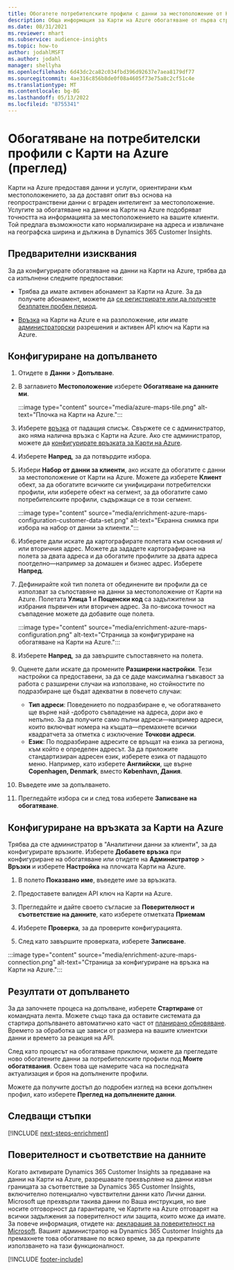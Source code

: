 ```yaml
---
title: Обогатете потребителските профили с данни за местоположение от Карти на Azure
description: Обща информация за Карти на Azure обогатяване от първа страна.
ms.date: 08/31/2021
ms.reviewer: mhart
ms.subservice: audience-insights
ms.topic: how-to
author: jodahlMSFT
ms.author: jodahl
manager: shellyha
ms.openlocfilehash: 6d43dc2ca82c034fbd396d92637e7aea8179df77
ms.sourcegitcommit: 4ae316c856b8de0f08a4605f73e75a8c2cf51c4e
ms.translationtype: MT
ms.contentlocale: bg-BG
ms.lasthandoff: 05/13/2022
ms.locfileid: "8755341"
---
```

# <a name="enrichment-of-customer-profiles-with-azure-maps-preview"></a>Обогатяване на потребителски профили с Карти на Azure (преглед)

Карти на Azure предоставя данни и услуги, ориентирани към местоположението, за да доставят опит въз основа на геопространствени данни с вграден интелигент за местоположение. Услугите за обогатяване на данни на Карти на Azure подобряват точността на информацията за местоположението на вашите клиенти. Той предлага възможности като нормализиране на адреса и извличане на географска ширина и дължина в Dynamics 365 Customer Insights.

## <a name="prerequisites"></a>Предварителни изисквания

За да конфигурирате обогатяване на данни на Карти на Azure, трябва да са изпълнени следните предпоставки:

- Трябва да имате активен абонамент за Карти на Azure. За да получите абонамент, можете да [се регистрирате или да получете безплатен пробен период](https://azure.microsoft.com/services/azure-maps/).

- [Връзка](connections.md) на Карти на Azure е на разположение, *или* имате [администраторски](permissions.md#admin) разрешения и активен API ключ на Карти на Azure.

## <a name="configure-the-enrichment"></a>Конфигуриране на допълването

1. Отидете в **Данни** > **Допълване**. 

1. В заглавието **Местоположение** изберете **Обогатяване на данните ми**.

   :::image type="content" source="media/azure-maps-tile.png" alt-text="Плочка на Карти на Azure.":::

1. Изберете [връзка](connections.md) от падащия списък. Свържете се с администратор, ако няма налична връзка с Карти на Azure. Ако сте администратор, можете да [конфигурирате връзката за Карти на Azure](#configure-the-connection-for-azure-maps). 

1. Изберете **Напред**, за да потвърдите избора.

1. Избери **Набор от данни за клиенти**, ако искате да обогатите с данни за местоположение от Карти на Azure. Можете да изберете **Клиент** обект, за да обогатите всичките си унифицирани потребителски профили, или изберете обект на сегмент, за да обогатите само потребителските профили, съдържащи се в този сегмент.

    :::image type="content" source="media/enrichment-azure-maps-configuration-customer-data-set.png" alt-text="Екранна снимка при избора на набор от данни за клиенти.":::

1. Изберете дали искате да картографирате полетата към основния и/или вторичния адрес. Можете да зададете картографиране на полета за двата адреса и да обогатите профилите за двата адреса поотделно&mdash;например за домашен и бизнес адрес. Изберете **Напред**.

1. Дефинирайте кой тип полета от обединените ви профили да се използват за съпоставяне на данни за местоположение от Карти на Azure. Полетата **Улица 1** и **Пощенски код** са задължителни за избрания първичен или вторичен адрес. За по-висока точност на съвпадение можете да добавите още полета.

   :::image type="content" source="media/enrichment-azure-maps-configuration.png" alt-text="Страница за конфигуриране на обогатяване на Карти на Azure.":::

1. Изберете **Напред**, за да завършите съпоставянето на полета.

1. Оценете дали искате да промените **Разширени настройки**. Тези настройки са предоставени, за да се даде максимална гъвкавост за работа с разширени случаи на използване, но стойностите по подразбиране ще бъдат адекватни в повечето случаи:
   - **Тип адреси**: Поведението по подразбиране е, че обогатяването ще върне най -доброто съвпадение на адреса, дори ако е непълно. За да получите само пълни адреси&mdash;например адреси, които включват номера на къщата&mdash;премахнете всички квадратчета за отметка с изключение **Точкови адреси**. 
   - **Език**: По подразбиране адресите се връщат на езика за региона, към който е определен адресът. За да приложите стандартизиран адресен език, изберете езика от падащото меню. Например, като изберете **Английски**, ще върне **Copenhagen, Denmark**, вместо **København, Дания**.

1. Въведете име за допълването.

1. Прегледайте избора си и след това изберете **Записване на обогатяване**.

## <a name="configure-the-connection-for-azure-maps"></a>Конфигуриране на връзката за Карти на Azure

Трябва да сте администратор в "Аналитични данни за клиенти", за да конфигурирате връзките. Изберете **Добавете връзка** при конфигуриране на обогатяване или отидете на **Администратор** > **Връзки** и изберете **Настройка** на плочката Карти на Azure.

1. В полето **Показвано име**, въведете име за връзката.

1. Предоставете валиден API ключ на Карти на Azure.

1. Прегледайте и дайте своето съгласие за **Поверителност и съответствие на данните**, като изберете отметката **Приемам**

1. Изберете **Проверка**, за да проверите конфигурацията.

1. След като завършите проверката, изберете **Записване**.

:::image type="content" source="media/enrichment-azure-maps-connection.png" alt-text="Страница за конфигуриране на връзка на Карти на Azure.":::

## <a name="enrichment-results"></a>Резултати от допълването

За да започнете процеса на допълване, изберете **Стартиране** от командната лента. Можете също така да оставите системата да стартира допълването автоматично като част от [планирано обновяване](system.md#schedule-tab). Времето за обработка ще зависи от размера на вашите клиентски данни и времето за реакция на API.

След като процесът на обогатяване приключи, можете да прегледате ново обогатените данни за потребителските профили под **Моите обогатявания**. Освен това ще намерите часа на последната актуализация и броя на допълнените профили.

Можете да получите достъп до подробен изглед на всеки допълнен профил, като изберете **Преглед на допълнените данни**.

## <a name="next-steps"></a>Следващи стъпки

[!INCLUDE [next-steps-enrichment](includes/next-steps-enrichment.md)]

## <a name="data-privacy-and-compliance"></a>Поверителност и съответствие на данните

Когато активирате Dynamics 365 Customer Insights за предаване на данни на Карти на Azure, разрешавате прехвърляне на данни извън границата за съответствие за Dynamics 365 Customer Insights, включително потенциално чувствителни данни като Лични данни. Microsoft ще прехвърли такива данни по Ваша инструкция, но вие носите отговорност да гарантирате, че Картите на Azure отговарят на всички задължения за поверителност или защита, които може да имате. За повече информация, отидете на: [декларация за поверителност на Microsoft](https://go.microsoft.com/fwlink/?linkid=396732).
Вашият администратор на Dynamics 365 Customer Insights да премахнете това обогатяване по всяко време, за да прекратите използването на тази функционалност.

[!INCLUDE [footer-include](includes/footer-banner.md)]
